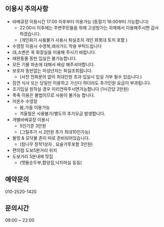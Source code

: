 ## 이용시 주의사항
* 바베큐장 이용시간 17:00 이후부터 이용가능 (동절기 16:00부터 가능합니다)
    * 22:00시 이후에는 주변주민들을 위해 고성방가는 자제해서 이용해주시면 감사하겠습니다.
    * (개인화기 사용불가 사용시 퇴실조치 개인 화롯대 토치 포함 )
* 수영장 이용시 수영복,래쉬가드 착용 부탁드립니다
* 대,소변은 꼭 화장실을 이용해 주시기 바랍니다.
* 애완동물 동반 입실은 불가능합니다.
* 모든 기물 파손에 대해서 배상 해주셔야합니다.
* 보호자 동반없는 미성년자는 퇴실조취됩니다.
    * (사전 전화문의 없이 최대인원 초과 입실시 입실 거부 될수 있습니다.)
* 잠깐 식사 또는 당일만 이용하고 가신다 하더라도 추가인원 요금이 부과됩니다.
* 조기입실 원하실 경우 미리연락주시면가능합니다 (1시간당 2만원)
* 폭죽 이용은 불법이므로 사용이 불가능 합니다.
* 미온수 수영장
    * 봄,가을 이용가능
    * 겨울철은 사용불가/별도의 추가요금 발생합니다.
* 개별바베큐장 이용시
    * 5인기준 3만원
    * (그릴추가 시 2만원 추가 최대10인가능)
* 불멍 & 모닥불 존이 따로 준비되어있습니다.
    * (참나무 장작1상자 , 요술가루포함 3만원)
* 편의점 도보5분거리 위치
* 도보거리 5분내에 맛집
    * (맷돌순두부,함양집,낙지마실 등등)

## 예약문의
010-2520-1420
## 문의시간
09:00 ~ 22:00